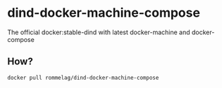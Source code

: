 # dind-docker-machine-compose

The official docker:stable-dind with latest docker-machine and docker-compose

## How?

```
docker pull rommelag/dind-docker-machine-compose
```
